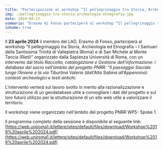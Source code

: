 ```yaml
---
title: "Partecipazione al workshop “Il pellegrinaggio tra Storia, Archeologia ed Etnografia”"
img: ./pellegrinaggio-tra-storia-archeologia-etnografia.jpg
date: 2024-04-23
sommario: "Erasmo di Fonso parteciperà al workshop “Il pellegrinaggio tra Storia, Archeologia ed Etnografia – I Santuari della Santissima Trinità di Vallepietra (Roma) e di San Michele al Monte Tancia (Rieti)”"
inhome: true
---
```



Il **23 aprile 2024** il membro del LAD, Erasmo di Fonso, parteciperà al workshop “Il pellegrinaggio tra Storia, Archeologia ed Etnografia – I Santuari della Santissima Trinità di Vallepietra (Roma) e di San Michele al Monte Tancia (Rieti)” organizzato dalla Sapienza Università di Roma, con un intervento dal titolo _Raccolta, catalogazione e Gestione dell’informazione: i database del sacro nell’ambito del progetto PNRR: “Il paesaggio Sacrale lungo l’Aniene e la via Tiburtina Valeria (dall’Alta Sabina all’Appennino): contesti archeologici e testi antichi_. 

L’intervento verterà sul lavoro svolto in merito alla razionalizzazione e strutturazione di un geodatabase utile a convogliare i dati del progetto e sul loro futuro utilizzo per la strutturazione di un sito web utile a valorizzare il territorio. 

Il workshop viene organizzato nell'àmbito del progetto PNRR WP5- Spoke 1.

Il programma completo della sessione è disponibile al seguente link: [https://web.uniroma1.it/lettere/sites/default/files/download/Workshop%2019%20aprile%202024.pdf](https://web.uniroma1.it/lettere/sites/default/files/download/Workshop%2019%20aprile%202024.pdf)